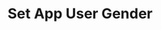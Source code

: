 ---
title: Set App User Gender
position: 3.13
description: Set app user's gender.
from_version: 1.7.0
parameters:
  - name: id
    content: A custom identifier for your app user. E.g. the app user’s ID in your own user database.
     
content_markdown: |-
  ##### Declaration

  ``` swift
  class func setUserId(_ identity: String)
  ```
  {: .code-group-start title="Swift" }

  ``` objective_c
  + (void)setUserId:(NSString *_Nonnull)id;
  ```
  {: .code-group title="Objective-C" }

  This method updates the `Inapptics.user.id` property with the provided value.

  ##### Example

  ``` swift
  Inapptics.setUserId("CUSTOM_ID")
  ```
  {: .code-group-start title="Swift" }

  ``` objective_c
  [Inapptics setUserId:@"CUSTOM_ID"];
  ```
  {: .code-group title="Objective-C" }
---